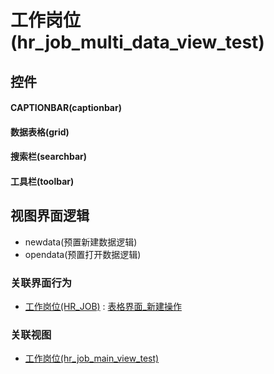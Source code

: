 # 工作岗位(hr_job_multi_data_view_test)  <!-- {docsify-ignore-all} -->



## 控件
#### CAPTIONBAR(captionbar)
#### 数据表格(grid)
#### 搜索栏(searchbar)
#### 工具栏(toolbar)

## 视图界面逻辑
  * newdata(预置新建数据逻辑)
  * opendata(预置打开数据逻辑)


### 关联界面行为
  * [工作岗位(HR_JOB)](module/hr/hr_job) : [表格界面_新建操作](module/hr/hr_job#界面行为)

### 关联视图
  * [工作岗位(hr_job_main_view_test)](app/view/hr_job_main_view_test)

<script>
 const { createApp } = Vue
  createApp({
    data() {
      return {

      }
    }
  }).use(ElementPlus).mount('#app')
</script>